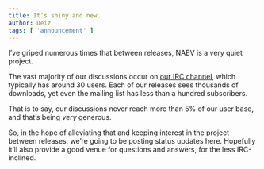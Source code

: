 ```yaml
---
title: It’s shiny and new.
author: Deiz
tags: [ 'announcement' ]
---
```


I’ve griped numerous times that between releases, NAEV is a very quiet project.

The vast majority of our discussions occur on [our IRC channel](https://webchat.freenode.net/?channels=naev), which typically has around 30 users. Each of our releases sees thousands of downloads, yet even the mailing list has less than a hundred subscribers.

That is to say, our discussions never reach more than 5% of our user base, and that’s being *very* generous.

So, in the hope of alleviating that and keeping interest in the project between releases, we’re going to be posting status updates here. Hopefully it’ll also provide a good venue for questions and answers, for the less IRC-inclined.
